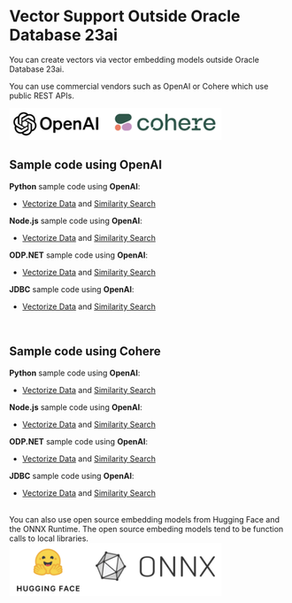 # Vector Support Outside Oracle Database 23ai

You can create vectors via vector embedding models outside Oracle Database 23ai.

You can use commercial vendors such as OpenAI or Cohere which use public REST APIs.

<img src="images/OpenAI_Cohere.png" width="384" alt="OpenAI and Cohere"/>

## Sample code using OpenAI

**Python** sample code using **OpenAI**:
- [Vectorize Data](../python-oracledb/vectorize_table_openai.py) and [Similarity Search](../python-oracledb/similarity_search_OpenAI.py)

**Node.js** sample code using **OpenAI**:
- [Vectorize Data](../node-oracledb/vectorizeTableOpenAI.js) and [Similarity Search](../node-oracledb/similaritySearchOpenAI.js)

**ODP.NET** sample code using **OpenAI**:
- [Vectorize Data](../odp.net/OpenAI_VectorizeTable.cs) and [Similarity Search](../odp.net/OpenAI_SimilaritySearch.cs)

**JDBC** sample code using **OpenAI**:
- [Vectorize Data](../jdbc/ai-vector-search-oracle-jdbc-examples-main/ojdbc-vector-examples-openai/README.md) and [Similarity Search](../jdbc/ai-vector-search-oracle-jdbc-examples-main/ojdbc-vector-examples-openai/src/main/java/oracle/jdbc/vector/examples/openai/OpenAiSimilaritySearch.java)

<br>

## Sample code using Cohere
**Python** sample code using **OpenAI**:
- [Vectorize Data](../python-oracledb/vectorize_table_openai.py) and [Similarity Search](../python-oracledb/similarity_search_OpenAI.py)

**Node.js** sample code using **OpenAI**:
- [Vectorize Data](../node-oracledb/vectorizeTableOpenAI.js) and [Similarity Search](../node-oracledb/similaritySearchOpenAI.js)

**ODP.NET** sample code using **OpenAI**:
- [Vectorize Data](../odp.net/OpenAI_VectorizeTable.cs) and [Similarity Search](../odp.net/OpenAI_SimilaritySearch.cs)

**JDBC** sample code using **OpenAI**:
- [Vectorize Data](../jdbc/ai-vector-search-oracle-jdbc-examples-main/ojdbc-vector-examples-openai/README.md) and [Similarity Search](../jdbc/ai-vector-search-oracle-jdbc-examples-main/ojdbc-vector-examples-openai/src/main/java/oracle/jdbc/vector/examples/openai/OpenAiSimilaritySearch.java)


<br>
You can also use open source embedding models from Hugging Face and the ONNX Runtime.  The open source embeding models tend to be function calls to local libraries.

<img src="images/HF_ONNX.png" width="384" alt="Hugging Face and ONNX Runtime"/>

 
